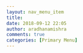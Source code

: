 ```yaml
---
layout: nav_menu_item
title: 
date: 2018-09-12 22:05
author: aradhanamishra
comments: true
categories: [Primary Menu]
---
```

 
